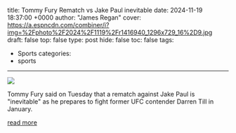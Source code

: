 title: Tommy Fury Rematch vs Jake Paul inevitable
date: 2024-11-19 18:37:00 +0000
author: "James Regan"
cover: https://a.espncdn.com/combiner/i?img=%2Fphoto%2F2024%2F1119%2Fr1416940_1296x729_16%2D9.jpg
draft: false
top: false
type: post
hide: false
toc: false
tags:
  - Sports
categories:
  - sports
---

![](https://a.espncdn.com/combiner/i?img=%2Fphoto%2F2024%2F1119%2Fr1416940_1296x729_16%2D9.jpg)

Tommy Fury said on Tuesday that a rematch against Jake Paul is "inevitable" as he prepares to fight former UFC contender Darren Till in January.

[read more](https://www.espn.com/boxing/story/_/id/42488264/tommy-fury-says-rematch-jake-paul-inevitable)
